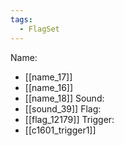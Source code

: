```yaml
---
tags:
  - FlagSet
---
```

Name:
- [[name_17]]
- [[name_16]]
- [[name_18]]
Sound:
- [[sound_39]]
Flag:
- [[flag_12179]]
Trigger:
- [[c1601_trigger1]]
